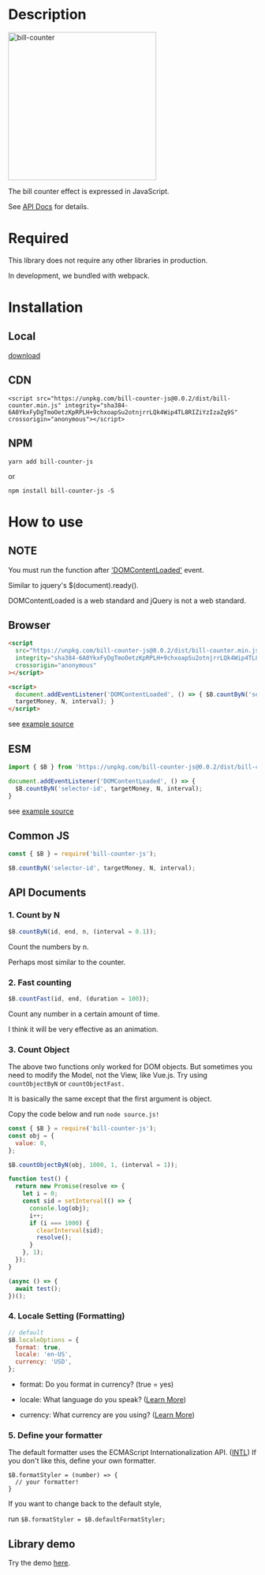 # Description

<img src="https://jehwanyoo.github.io/bill-counter-js/examples/gray-auto-bill-counter-164688.jpg" alt="bill-counter" width="300">

The bill counter effect is expressed in JavaScript.

See [API Docs](#API) for details.

# Required

This library does not require any other libraries in production.

In development, we bundled with webpack.

# Installation

## Local

<a href="https://unpkg.com/bill-counter-js@0.0.2/dist/bill-counter.min.js" download>download</a>

## CDN

```
<script src="https://unpkg.com/bill-counter-js@0.0.2/dist/bill-counter.min.js" integrity="sha384-6A0YkxFyDgTmoOetzKpRPLH+9chxoapSu2otnjrrLQk4Wip4TL8RIZiYzIzaZq9S" crossorigin="anonymous"></script>
```

## NPM

`yarn add bill-counter-js`

or

`npm install bill-counter-js -S`

# How to use

## NOTE

You must run the function after ['DOMContentLoaded'](https://developer.mozilla.org/ko/docs/Web/Events/DOMContentLoaded) event.

Similar to jquery's \$(document).ready().

DOMContentLoaded is a web standard and jQuery is not a web standard.

## Browser

```html
<script
  src="https://unpkg.com/bill-counter-js@0.0.2/dist/bill-counter.min.js"
  integrity="sha384-6A0YkxFyDgTmoOetzKpRPLH+9chxoapSu2otnjrrLQk4Wip4TL8RIZiYzIzaZq9S"
  crossorigin="anonymous"
></script>

<script>
  document.addEventListener('DOMContentLoaded', () => { $B.countByN('selector-id',
  targetMoney, N, interval); }
</script>
```

see [example source](https://github.com/JeHwanYoo/bill-counter-js/blob/master/examples/dollar.html)

## ESM

```javascript
import { $B } from 'https://unpkg.com/bill-counter-js@0.0.2/dist/bill-counter.esm.js';

document.addEventListener('DOMContentLoaded', () => {
  $B.countByN('selector-id', targetMoney, N, interval);
}
```

see [example source](https://github.com/JeHwanYoo/bill-counter-js/blob/master/examples/dollar.esm.html)

## Common JS

```javascript
const { $B } = require('bill-counter-js');

$B.countByN('selector-id', targetMoney, N, interval);
```

## <a name="API"></a> API Documents

### 1. Count by N

```javascript
$B.countByN(id, end, n, (interval = 0.1));
```

Count the numbers by n.

Perhaps most similar to the counter.

### 2. Fast counting

```javascript
$B.countFast(id, end, (duration = 100));
```

Count any number in a certain amount of time.

I think it will be very effective as an animation.

### 3. Count Object

The above two functions only worked for DOM objects. But sometimes you need to modify the Model, not the View, like Vue.js. Try using `countObjectByN` or `countObjectFast.`

It is basically the same except that the first argument is object.

Copy the code below and run `node source.js!`

```javascript
const { $B } = require('bill-counter-js');
const obj = {
  value: 0,
};

$B.countObjectByN(obj, 1000, 1, (interval = 1));

function test() {
  return new Promise(resolve => {
    let i = 0;
    const sid = setInterval(() => {
      console.log(obj);
      i++;
      if (i === 1000) {
        clearInterval(sid);
        resolve();
      }
    }, 1);
  });
}

(async () => {
  await test();
})();
```

### 4. Locale Setting (Formatting)

```javascript
// default
$B.localeOptions = {
  format: true,
  locale: 'en-US',
  currency: 'USD',
};
```

- format: Do you format in currency? (true = yes)

- locale: What language do you speak? ([Learn More](https://www.science.co.il/language/Locale-codes.php))

- currency: What currency are you using? ([Learn More](https://www.currency-iso.org/en/home/tables/table-a1.html))

### 5. Define your formatter

The default formatter uses the ECMAScript Internationalization API. ([INTL](https://developer.mozilla.org/en-US/docs/Web/JavaScript/Reference/Global_Objects/Intl)) If you don't like this, define your own formatter.

```
$B.formatStyler = (number) => {
  // your formatter!
}
```

If you want to change back to the default style,

run `$B.formatStyler = $B.defaultFormatStyler;`

## Library demo

Try the demo [here](https://jehwanyoo.github.io/bill-counter-js/examples/dollar.html).
